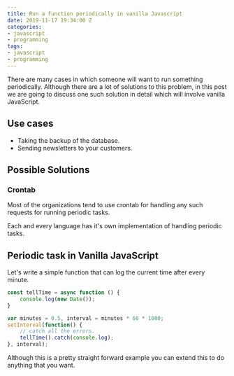 ```yaml
---
title: Run a function periodically in vanilla Javascript
date: 2019-11-17 19:34:00 Z
categories:
- javascript
- programming
tags:
- javascript
- programming
---
```


There are many cases in which someone will want to run something periodically. Although there are a lot of solutions to this problem, in this post we are going to discuss one such solution in detail which will involve vanilla JavaScript.

## Use cases

* Taking the backup of the database.
* Sending newsletters to your customers.

## Possible Solutions

### Crontab

Most of the organizations tend to use crontab for handling any such requests for running periodic tasks.

Each and every language has it's own implementation of handling periodic tasks.

## Periodic task in Vanilla JavaScript

Let's write a simple function that can log the current time after every minute.

```javascript
const tellTime = async function () {
    console.log(new Date());
}

var minutes = 0.5, interval = minutes * 60 * 1000;
setInterval(function() {
    // catch all the errors.
    tellTime().catch(console.log);
}, interval);
```

Although this is a pretty straight forward example you can extend this to do anything that you want.